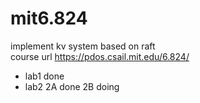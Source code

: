 # mit6.824
implement kv system based on raft <br>
course url https://pdos.csail.mit.edu/6.824/
- lab1 done
- lab2 
   2A done
   2B doing
